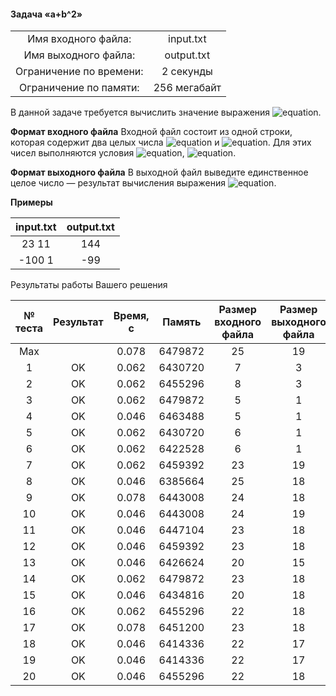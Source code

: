 #### Задача «a+b^2» ####


|                          |              |
|:------------------------:|:------------:|
| Имя входного файла:      | input.txt    |
| Имя выходного файла:     | output.txt   |
| Ограничение по времени:  | 2 секунды    |
| Ограничение по памяти:   | 256 мегабайт |

В данной задаче требуется вычислить значение выражения ![equation](http://latex.codecogs.com/svg.latex?\inline&space;a&space;&plus;&space;b^2).

__Формат входного файла__
Входной файл состоит из одной строки, которая содержит два целых числа ![equation](http://latex.codecogs.com/svg.latex?\inline&space;a) и ![equation](http://latex.codecogs.com/svg.latex?\inline&space;b). Для этих чисел выполняются условия ![equation](http://latex.codecogs.com/svg.latex?\inline&space;−10^9&space;\le&space;a&space;\le&space;10^9), ![equation](http://latex.codecogs.com/svg.latex?\inline&space;−10^9&space;\le&space;b&space;\le&space;10^9).

__Формат выходного файла__
В выходной файл выведите единственное целое число — результат вычисления выражения ![equation](http://latex.codecogs.com/svg.latex?\inline&space;a&space;&plus;&space;b^2).

__Примеры__

|  input.txt   |  output.txt  |
|:------------:|:------------:|
| 23 11        | 144          |
| -100 1       | -99          |

Результаты работы Вашего решения

|№ теста| Результат | Время, с |  Память | Размер входного файла | Размер выходного файла |
|:------:|:---------:|:--------:|:-------:|:---------------------:|:----------------------:|
|  Max	 |           |	0.078	| 6479872 |	25         	          | 19                     |
| 1	     | OK	     |  0.062	| 6430720 |	7                     |	3                      |
| 2	     | OK	     |  0.062	| 6455296 |	8                     | 3                      |
| 3	     | OK	     |  0.062	| 6479872 |	5	                  | 1                      |
| 4	     | OK	     |  0.046	| 6463488 |	5	                  | 1                      |
| 5	     | OK	     |  0.062	| 6430720 |	6	                  | 1                      |
| 6	     | OK	     |  0.062	| 6422528 | 6	                  | 1                      |
| 7	     | OK	     |  0.062	| 6459392 |	23	                  | 19                     |
| 8	     | OK	     |  0.046	| 6385664 |	25	                  | 18                     |
| 9	     | OK	     |  0.078	| 6443008 |	24	                  | 18                     |
| 10	 | OK	     |  0.046	| 6443008 |	24	                  | 19                     |
| 11	 | OK	     |  0.046	| 6447104 | 23	                  | 18                     |
| 12	 | OK	     |  0.046	| 6459392 |	23	                  | 18                     |
| 13	 | OK	     |  0.046	| 6426624 |	20	                  | 15                     |
| 14	 | OK	     |  0.062	| 6479872 |	23	                  | 18                     |
| 15	 | OK	     |  0.046	| 6434816 |	20	                  | 18                     |
| 16	 | OK	     |  0.062	| 6455296 |	22	                  | 18                     |
| 17	 | OK	     |  0.078	| 6451200 |	23	                  | 18                     |
| 18	 | OK	     |  0.046	| 6414336 |	22	                  | 17                     |
| 19	 | OK	     |  0.046	| 6414336 |	22	                  | 17                     |
| 20	 | OK	     |  0.046	| 6455296 |	22	                  | 18                     |
